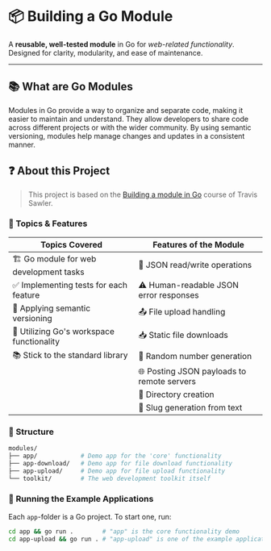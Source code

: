 # 📦 Building a Go Module

A **reusable, well-tested module** in Go for _web-related functionality_.
Designed for clarity, modularity, and ease of maintenance.

---

## 📚 What are Go Modules

Modules in Go provide a way to organize and separate code, making it easier to
maintain and understand. They allow developers to share code across different
projects or with the wider community. By using semantic versioning, modules help
manage changes and updates in a consistent manner.

## ❓ About this Project

> This project is based on the
> [Building a module in Go](https://www.udemy.com/course/building-a-module-in-go-golang/)
> course of Travis Sawler.

### 🧠 Topics & Features

| Topics Covered                            | Features of the Module                     |
| ----------------------------------------- | ------------------------------------------ |
| 🏗️ Go module for web development tasks    | 📄 JSON read/write operations              |
| ✅ Implementing tests for each feature    | ⚠️ Human-readable JSON error responses     |
| 🔢 Applying semantic versioning           | 📤 File upload handling                    |
| 🧰 Utilizing Go's workspace functionality | 📥 Static file downloads                   |
| 📚 Stick to the standard library          | 🎲 Random number generation                |
|                                           | 🌐 Posting JSON payloads to remote servers |
|                                           | 📁 Directory creation                      |
|                                           | 🔗 Slug generation from text               |

### 📁 Structure

```bash
modules/
├── app/            # Demo app for the 'core' functionality
├── app-download/   # Demo app for file download functionality
├── app-upload/     # Demo app for file upload functionality
└── toolkit/        # The web development toolkit itself
```

### 🚀 Running the Example Applications

Each `app`-folder is a Go project. To start one, run:

```bash
cd app && go run .        # "app" is the core functionality demo
cd app-upload && go run . # "app-upload" is one of the example applications
```

